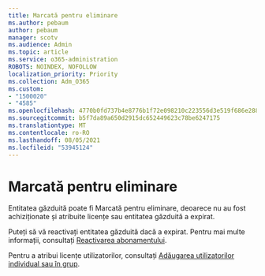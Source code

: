 ```yaml
---
title: Marcată pentru eliminare
ms.author: pebaum
author: pebaum
manager: scotv
ms.audience: Admin
ms.topic: article
ms.service: o365-administration
ROBOTS: NOINDEX, NOFOLLOW
localization_priority: Priority
ms.collection: Adm_O365
ms.custom:
- "1500020"
- "4585"
ms.openlocfilehash: 4770b0fd737b4e8776b1f72e098210c223556d3e519f686e2881fa94e84748d1
ms.sourcegitcommit: b5f7da89a650d2915dc652449623c78be6247175
ms.translationtype: MT
ms.contentlocale: ro-RO
ms.lasthandoff: 08/05/2021
ms.locfileid: "53945124"
---
```

# <a name="marked-for-removal"></a>Marcată pentru eliminare

Entitatea găzduită poate fi Marcată pentru eliminare, deoarece nu au fost achiziționate și atribuite licențe sau entitatea găzduită a expirat. 

Puteți să vă reactivați entitatea găzduită dacă a expirat. Pentru mai multe informații, consultați [Reactivarea abonamentului](https://docs.microsoft.com/microsoft-365/commerce/subscriptions/reactivate-your-subscription?view=o365-worldwide).

Pentru a atribui licențe utilizatorilor, consultați [Adăugarea utilizatorilor individual sau în grup](https://support.office.com/article/Assign-or-remove-licenses-for-Office-365-for-business-997596b5-4173-4627-b915-36abac6786dc).
